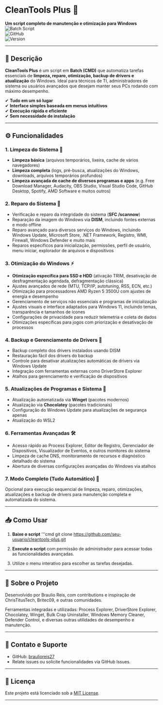 # **CleanTools Plus** 🚀  
**Um script completo de manutenção e otimização para Windows**  
![Batch Script](https://img.shields.io/badge/Batch-Script-4D4D4D?logo=windows&logoColor=blue)  
![GitHub](https://img.shields.io/github/license/seu-usuario/cleantools-plus)  
![Version](https://img.shields.io/badge/Version-7.0-green)  

---

## **📌 Descrição**  
**CleanTools Plus** é um script em **Batch (CMD)** que automatiza tarefas essenciais de **limpeza, reparo, otimização, backup de drivers e atualização** do Windows. Ideal para técnicos de TI, administradores de sistema ou usuários avançados que desejam manter seus PCs rodando com máximo desempenho.  

✔ **Tudo em um só lugar**  
✔ **Interface simples baseada em menus intuitivos**  
✔ **Execução rápida e eficiente**  
✔ **Sem necessidade de instalação**  

---

## **⚙️ Funcionalidades**  

### **1. Limpeza do Sistema** 🧹  
- **Limpeza básica** (arquivos temporários, lixeira, cache de vários navegadores)  
- **Limpeza completa** (logs, pré-busca, atualizações do Windows, downloads, arquivos temporários profundos)  
- **Limpeza avançada de cache de diversos programas e apps** (e.g. Free Download Manager, Audacity, OBS Studio, Visual Studio Code, GitHub Desktop, Spotify, AMD Software e muitos outros)  

### **2. Reparo do Sistema** 🔧  
- Verificação e reparo da integridade do sistema (**SFC /scannow**)  
- Reparação da imagem do Windows via **DISM**, incluindo fontes externas e modo offline  
- Reparo avançado para diversos serviços do Windows, incluindo Windows Update, Microsoft Store, .NET Framework, Registro, WMI, Firewall, Windows Defender e muito mais  
- Reparos específicos para inicialização, permissões, perfil de usuário, menu iniciar, explorador de arquivos e dispositivos  

### **3. Otimização do Windows** ⚡  
- **Otimização específica para SSD e HDD** (ativação TRIM, desativação de desfragmentação agendada, defragmentação clássica)  
- Ajustes avançados de rede (MTU, TCP/IP, autotuning, RSS, ECN, etc.)  
- Otimização para processadores AMD Ryzen 5 3500U com ajustes de energia e desempenho  
- Gerenciamento de serviços não essenciais e programas de inicialização  
- Ajustes visuais e interface adaptados para Windows 11, incluindo temas, transparência e tamanhos de ícones  
- Configurações de privacidade para reduzir telemetria e coleta de dados  
- Otimizações específicas para jogos com priorização e desativação de processos  

### **4. Backup e Gerenciamento de Drivers** 💾  
- Backup completo dos drivers instalados usando DISM  
- Restauração fácil dos drivers do backup  
- Controle para desativar atualizações automáticas de drivers via Windows Update  
- Integração com ferramentas externas como DriverStore Explorer  
- Atalhos para gerenciamento e verificação de dispositivos  

### **5. Atualizações de Programas e Sistema** 🔄  
- Atualização automatizada via **Winget** (pacotes modernos)  
- Atualização via **Chocolatey** (pacotes tradicionais)  
- Configuração do Windows Update para atualizações de segurança apenas  
- Atualização do WSL2  

### **6. Ferramentas Avançadas** 🛠  
- Acesso rápido ao Process Explorer, Editor de Registro, Gerenciador de Dispositivos, Visualizador de Eventos, e outros monitores do sistema  
- Limpeza de cache DNS, monitoramento de recursos e diagnóstico detalhado do sistema  
- Abertura de diversas configurações avançadas do Windows via atalhos  

### **7. Modo Completo (Tudo Automático)** 🚀  
Opcional para execução sequencial de limpeza, reparo, otimizações, atualizações e backup de drivers para manutenção completa e automatizada do sistema.  

---

## **📥 Como Usar**  

1. **Baixe o script**
'''cmd
git clone https://github.com/seu-usuario/cleantools-plus.git

2. **Execute o script** com permissão de administrador para acessar todas as funcionalidades avançadas.  
3. Utilize o menu interativo para escolher as tarefas desejadas.  

---

## **📝 Sobre o Projeto**  

Desenvolvido por Braulio Reis, com contributions e inspiração de ChrisTitusTech, Britec09, e outras comunidades.  

Ferramentas integradas e utilizadas: Process Explorer, DriverStore Explorer, Chocolatey, Winget, Bulk Crap Uninstaller, Windows Memory Cleaner, Defender Control, e diversas outras utilidades de desempenho e manutenção.

---

## **📌 Contato e Suporte**  
- GitHub: [braulioreis27](https://github.com/braulioreis27)  
- Relate issues ou solicite funcionalidades via GitHub Issues.  

---

## **📄 Licença**  
Este projeto está licenciado sob a [MIT License](LICENSE).

---

